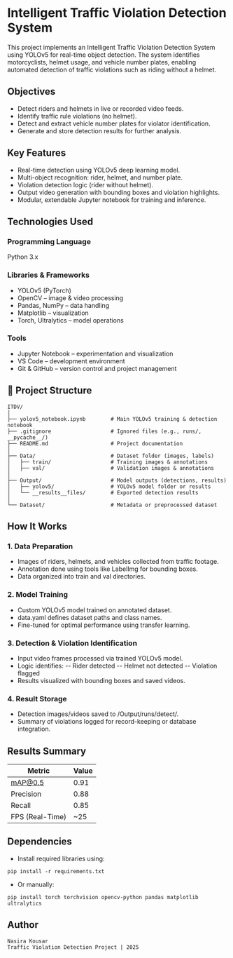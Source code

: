 # Intelligent Traffic Violation Detection System

This project implements an Intelligent Traffic Violation Detection System using YOLOv5 for real-time object detection.
The system identifies motorcyclists, helmet usage, and vehicle number plates, enabling automated detection of traffic violations such as riding without a helmet.

## Objectives

- Detect riders and helmets in live or recorded video feeds.
- Identify traffic rule violations (no helmet).
- Detect and extract vehicle number plates for violator identification.
- Generate and store detection results for further analysis.

## Key Features

- Real-time detection using YOLOv5 deep learning model.
- Multi-object recognition: rider, helmet, and number plate.
- Violation detection logic (rider without helmet).
- Output video generation with bounding boxes and violation highlights.
- Modular, extendable Jupyter notebook for training and inference.

## Technologies Used
### Programming Language
Python 3.x
### Libraries & Frameworks
- YOLOv5 (PyTorch)
- OpenCV – image & video processing
- Pandas, NumPy – data handling
- Matplotlib – visualization
- Torch, Ultralytics – model operations
### Tools
- Jupyter Notebook – experimentation and visualization
- VS Code – development environment
- Git & GitHub – version control and project management

## 📁 Project Structure
```
ITDV/
│
├── yolov5_notebook.ipynb        # Main YOLOv5 training & detection notebook
├── .gitignore                   # Ignored files (e.g., runs/, __pycache__/)
├── README.md                    # Project documentation
│
├── Data/                        # Dataset folder (images, labels)
│   ├── train/                   # Training images & annotations
│   ├── val/                     # Validation images & annotations
│
├── Output/                      # Model outputs (detections, results)
│   ├── yolov5/                  # YOLOv5 model folder or results
│   └── __results__files/        # Exported detection results
│
└── Dataset/                     # Metadata or preprocessed dataset
```

## How It Works
### 1. Data Preparation
- Images of riders, helmets, and vehicles collected from traffic footage.
- Annotation done using tools like LabelImg for bounding boxes.
- Data organized into train and val directories.

### 2. Model Training
- Custom YOLOv5 model trained on annotated dataset.
- data.yaml defines dataset paths and class names.
- Fine-tuned for optimal performance using transfer learning.

### 3. Detection & Violation Identification
- Input video frames processed via trained YOLOv5 model.
- Logic identifies:
-- Rider detected
-- Helmet not detected
-- Violation flagged
- Results visualized with bounding boxes and saved videos.

### 4. Result Storage
- Detection images/videos saved to /Output/runs/detect/.
- Summary of violations logged for record-keeping or database integration.


## Results Summary
| **Metric**      | **Value** |
| --------------- | --------- |
| mAP@0.5         | 0.91      |
| Precision       | 0.88      |
| Recall          | 0.85      |
| FPS (Real-Time) | ~25       |


## Dependencies
- Install required libraries using:
```
pip install -r requirements.txt
```
- Or manually:
```
pip install torch torchvision opencv-python pandas matplotlib ultralytics
```

## Author
```
Nasira Kousar
Traffic Violation Detection Project | 2025
```
